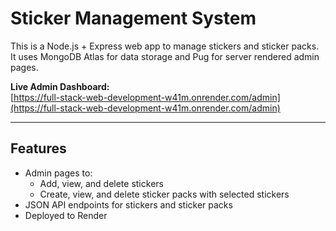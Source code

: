 # Sticker Management System

This is a Node.js + Express web app to manage stickers and sticker packs.  
It uses MongoDB Atlas for data storage and Pug for server rendered admin pages.

**Live Admin Dashboard:**  
[https://full-stack-web-development-w41m.onrender.com/admin](https://full-stack-web-development-w41m.onrender.com/admin)

---

## Features

- Admin pages to:
  - Add, view, and delete stickers
  - Create, view, and delete sticker packs with selected stickers
- JSON API endpoints for stickers and sticker packs
- Deployed to Render





